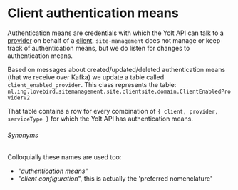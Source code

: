 # Client authentication means

Authentication means are credentials with which the Yolt API can talk to a [provider](provider.md) on behalf of a [client](client.md).
`site-management` does not manage or keep track of authentication means, but we do listen for changes to authentication means.

Based on messages about created/updated/deleted authentication means (that we receive over Kafka) we update a table called `client_enabled_provider`. 
This class represents the table: `nl.ing.lovebird.sitemanagement.site.clientsite.domain.ClientEnabledProviderV2`

That table contains a row for every combination of `{ client, provider, serviceType }` for which the Yolt API has authentication means.

###### Synonyms

Colloquially these names are used too:

- "*authentication means*"
- "*client configuration*", this is actually the 'preferred nomenclature'
